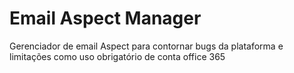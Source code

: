 # Email Aspect Manager

Gerenciador de email Aspect para contornar bugs da plataforma e limitações como uso obrigatório de conta office 365